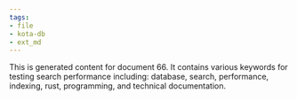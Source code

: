 ```yaml
---
tags:
- file
- kota-db
- ext_md
---
```

This is generated content for document 66. It contains various keywords for testing search performance including: database, search, performance, indexing, rust, programming, and technical documentation.